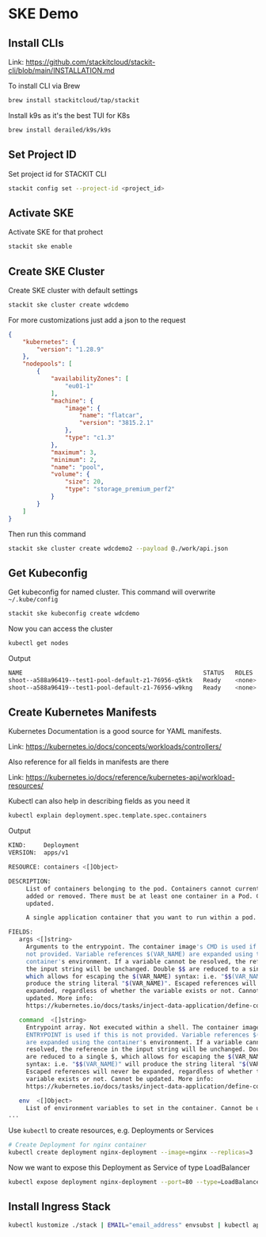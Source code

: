 # SKE Demo

## Install CLIs

Link: https://github.com/stackitcloud/stackit-cli/blob/main/INSTALLATION.md

To install CLI via Brew

```bash
brew install stackitcloud/tap/stackit
```

Install k9s as it's the best TUI for K8s

```bash
brew install derailed/k9s/k9s
```

## Set Project ID

Set project id for STACKIT CLI

```bash
stackit config set --project-id <project_id>
```

## Activate SKE

Activate SKE for that prohect

```bash
stackit ske enable
```

## Create SKE Cluster

Create SKE cluster with default settings

```bash
stackit ske cluster create wdcdemo
```

For more customizations just add a json to the request

```json
{
    "kubernetes": {
        "version": "1.28.9"
    },
    "nodepools": [
        {
            "availabilityZones": [
                "eu01-1"
            ],
            "machine": {
                "image": {
                    "name": "flatcar",
                    "version": "3815.2.1"
                },
                "type": "c1.3"
            },
            "maximum": 3,
            "minimum": 2,
            "name": "pool",
            "volume": {
                "size": 20,
                "type": "storage_premium_perf2"
            }
        }
    ]
}
```

Then run this command 

```bash
stackit ske cluster create wdcdemo2 --payload @./work/api.json 
```

## Get Kubeconfig

Get kubeconfig for named cluster. This command will overwrite `~/.kube/config`

```bash
stackit ske kubeconfig create wdcdemo
```

Now you can access the cluster

```bash
kubectl get nodes
```

Output

```bash
NAME                                                   STATUS   ROLES    AGE   VERSION
shoot--a588a96419--test1-pool-default-z1-76956-q5ktk   Ready    <none>   12m   v1.28.9
shoot--a588a96419--test1-pool-default-z1-76956-w9kng   Ready    <none>   10m   v1.28.9
```

## Create Kubernetes Manifests

Kubernetes Documentation is a good source for YAML manifests. 

Link: https://kubernetes.io/docs/concepts/workloads/controllers/

Also reference for all fields in manifests are there

Link: https://kubernetes.io/docs/reference/kubernetes-api/workload-resources/

Kubectl can also help in describing fields as you need it

```bash
kubectl explain deployment.spec.template.spec.containers
```

Output

```bash
KIND:     Deployment
VERSION:  apps/v1

RESOURCE: containers <[]Object>

DESCRIPTION:
     List of containers belonging to the pod. Containers cannot currently be
     added or removed. There must be at least one container in a Pod. Cannot be
     updated.

     A single application container that you want to run within a pod.

FIELDS:
   args	<[]string>
     Arguments to the entrypoint. The container image's CMD is used if this is
     not provided. Variable references $(VAR_NAME) are expanded using the
     container's environment. If a variable cannot be resolved, the reference in
     the input string will be unchanged. Double $$ are reduced to a single $,
     which allows for escaping the $(VAR_NAME) syntax: i.e. "$$(VAR_NAME)" will
     produce the string literal "$(VAR_NAME)". Escaped references will never be
     expanded, regardless of whether the variable exists or not. Cannot be
     updated. More info:
     https://kubernetes.io/docs/tasks/inject-data-application/define-command-argument-container/#running-a-command-in-a-shell

   command	<[]string>
     Entrypoint array. Not executed within a shell. The container image's
     ENTRYPOINT is used if this is not provided. Variable references $(VAR_NAME)
     are expanded using the container's environment. If a variable cannot be
     resolved, the reference in the input string will be unchanged. Double $$
     are reduced to a single $, which allows for escaping the $(VAR_NAME)
     syntax: i.e. "$$(VAR_NAME)" will produce the string literal "$(VAR_NAME)".
     Escaped references will never be expanded, regardless of whether the
     variable exists or not. Cannot be updated. More info:
     https://kubernetes.io/docs/tasks/inject-data-application/define-command-argument-container/#running-a-command-in-a-shell

   env	<[]Object>
     List of environment variables to set in the container. Cannot be updated.
...
```

Use `kubectl` to create resources, e.g. Deployments or Services

```bash
# Create Deployment for nginx container
kubectl create deployment nginx-deployment --image=nginx --replicas=3
```

Now we want to expose this Deployment as Service of type LoadBalancer

```bash
kubectl expose deployment nginx-deployment --port=80 --type=LoadBalancer
```

## Install Ingress Stack

```bash
kubectl kustomize ./stack | EMAIL="email_address" envsubst | kubectl apply -f -
```
